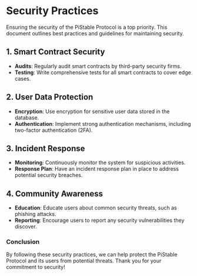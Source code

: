 # Security Practices

Ensuring the security of the PiStable Protocol is a top priority. This document outlines best practices and guidelines for maintaining security.

## 1. Smart Contract Security
- **Audits**: Regularly audit smart contracts by third-party security firms.
- **Testing**: Write comprehensive tests for all smart contracts to cover edge cases.

## 2. User Data Protection
- **Encryption**: Use encryption for sensitive user data stored in the database.
- **Authentication**: Implement strong authentication mechanisms, including two-factor authentication (2FA).

## 3. Incident Response
- **Monitoring**: Continuously monitor the system for suspicious activities.
- **Response Plan**: Have an incident response plan in place to address potential security breaches.

## 4. Community Awareness
- **Education**: Educate users about common security threats, such as phishing attacks.
- **Reporting**: Encourage users to report any security vulnerabilities they discover.

### Conclusion
By following these security practices, we can help protect the PiStable Protocol and its users from potential threats. Thank you for your commitment to security!



